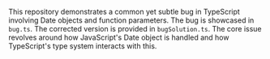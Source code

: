 This repository demonstrates a common yet subtle bug in TypeScript involving Date objects and function parameters. The bug is showcased in `bug.ts`. The corrected version is provided in `bugSolution.ts`. The core issue revolves around how JavaScript's Date object is handled and how TypeScript's type system interacts with this.